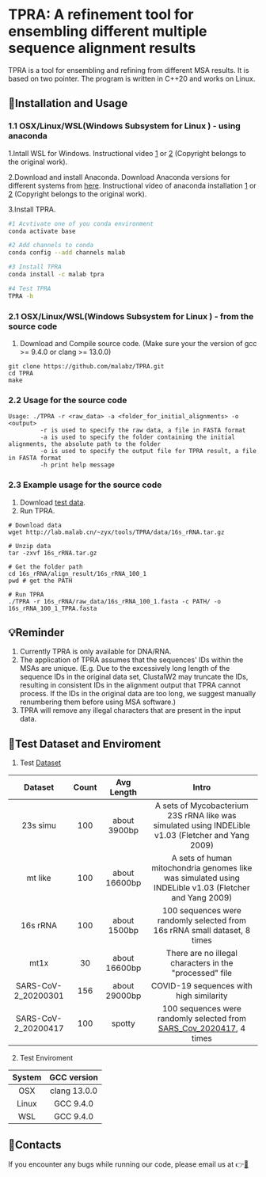 # TPRA: A refinement tool for ensembling different multiple sequence alignment results

TPRA is a tool for ensembling and refining from different MSA results. It is based on two pointer. The program is written in C++20 and works on Linux.

## 🔨Installation and Usage

### 1.1 OSX/Linux/WSL(Windows Subsystem for Linux ) - using anaconda
1.Intall WSL for Windows. Instructional video [1](https://www.youtube.com/watch?v=X-DHaQLrBi8&t=5s) or [2](http://lab.malab.cn/%7Etfr/1.mp4) (Copyright belongs to the original work).

2.Download and install Anaconda. Download Anaconda versions for different systems from [here](https://www.anaconda.com/products/distribution#Downloads). Instructional video of anaconda installation [1](https://www.youtube.com/watch?v=AshsPB3KT-E) or [2](http://lab.malab.cn/%7Etfr/Install_anaconda_in_Linux.mp4) (Copyright belongs to the original work).

3.Install TPRA.
```bash
#1 Acvtivate one of you conda environment
conda activate base

#2 Add channels to conda
conda config --add channels malab

#3 Install TPRA
conda install -c malab tpra

#4 Test TPRA
TPRA -h
```

### 2.1 OSX/Linux/WSL(Windows Subsystem for Linux ) - from the source code

1. Download and Compile source code. (Make sure your the version of gcc >= 9.4.0 or clang >= 13.0.0)
```shell
git clone https://github.com/malabz/TPRA.git
cd TPRA
make
```

### 2.2 Usage for the source code
```
Usage: ./TPRA -r <raw_data> -a <folder_for_initial_alignments> -o <output>
         -r is used to specify the raw data, a file in FASTA format
         -a is used to specify the folder containing the initial alignments, the absolute path to the folder
         -o is used to specify the output file for TPRA result, a file in FASTA format
         -h print help message
```

### 2.3 Example usage for the source code
1. Download [test data](https://github.com/malabz/TPRA/tree/main/data).
2. Run TPRA.
```shell
# Download data
wget http://lab.malab.cn/~zyx/tools/TPRA/data/16s_rRNA.tar.gz

# Unzip data
tar -zxvf 16s_rRNA.tar.gz

# Get the folder path
cd 16s_rRNA/align_result/16s_rRNA_100_1
pwd # get the PATH

# Run TPRA
./TPRA -r 16s_rRNA/raw_data/16s_rRNA_100_1.fasta -c PATH/ -o 16s_rRNA_100_1_TPRA.fasta 
```
## 💡Reminder
1. Currently TPRA is only available for DNA/RNA. 
2. The application of TPRA assumes that the sequences' IDs within the MSAs are unique.
(E.g. Due to the excessively long length of the sequence IDs in the original data set, ClustalW2 may truncate the IDs, resulting in consistent IDs in the alignment output that TPRA cannot process. If the IDs in the original data are too long, we suggest manually renumbering them before using MSA software.)
3. TPRA will remove any illegal characters that are present in the input data.

## 🧬Test Dataset and Enviroment
1. Test [Dataset](https://github.com/malabz/TPRA/tree/main/data)

Dataset|Count|Avg Length|Intro
:---:|:---:|:---:|:---:
23s simu|100|about 3900bp|A sets of Mycobacterium 23S rRNA like was simulated using INDELible v1.03 (Fletcher and Yang 2009)
mt like|100|about 16600bp|A sets of human mitochondria genomes like was simulated using INDELible v1.03 (Fletcher and Yang 2009)
16s rRNA|100|about 1500bp|100 sequences were randomly selected from 16s rRNA small dataset, 8 times
mt1x|30|about 16600bp|There are no illegal characters in the "processed" file
SARS-CoV-2_20200301|156|about 29000bp|COVID-19 sequences with high similarity
SARS-CoV-2_20200417|100|spotty|100 sequences were randomly selected from [SARS_Cov_2020417](http://lab.malab.cn/~cjt/MSA/data/SARS-CoV-2_20200417.7z), 4 times

2. Test Enviroment

System|GCC version
:---:|:---:
OSX|clang 13.0.0
Linux|GCC 9.4.0
WSL|GCC 9.4.0

## 👋Contacts
If you encounter any bugs while running our code, please email us at 👉[📩](zhai1xiao@gmail.com)
